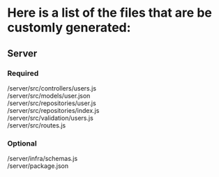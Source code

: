 # Here is a list of the files that are be customly generated:

## Server
### Required
/server/src/controllers/users.js<br>
/server/src/models/user.json<br>
/server/src/repositories/user.js<br>
/server/src/repositories/index.js<br>
/server/src/validation/users.js<br>
/server/src/routes.js

### Optional
/server/infra/schemas.js<br>
/server/package.json
